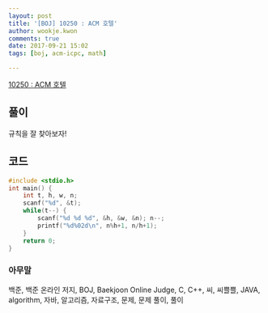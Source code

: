 ```yaml
---
layout: post
title: '[BOJ] 10250 : ACM 호텔'
author: wookje.kwon
comments: true
date: 2017-09-21 15:02
tags: [boj, acm-icpc, math]

---
```


[10250 : ACM 호텔](https://www.acmicpc.net/problem/10250)

## 풀이

규칙을 잘 찾아보자!

## 코드

```cpp
#include <stdio.h>
int main() {
    int t, h, w, n;
    scanf("%d", &t);
    while(t--) {
        scanf("%d %d %d", &h, &w, &n); n--;
        printf("%d%02d\n", n%h+1, n/h+1);
    }
    return 0;
}
```

### 아무말  
백준, 백준 온라인 저지, BOJ, Baekjoon Online Judge, C, C++, 씨, 씨쁠쁠, JAVA, algorithm, 자바, 알고리즘, 자료구조, 문제, 문제 풀이, 풀이